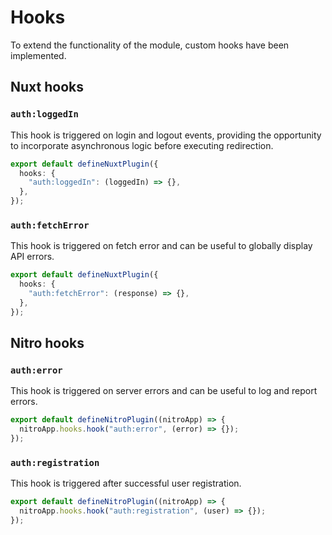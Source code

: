 # Hooks

To extend the functionality of the module, custom hooks have been implemented.

## Nuxt hooks

### `auth:loggedIn`

This hook is triggered on login and logout events, providing the opportunity to incorporate asynchronous logic before executing redirection.

```ts
export default defineNuxtPlugin({
  hooks: {
    "auth:loggedIn": (loggedIn) => {},
  },
});
```

### `auth:fetchError`

This hook is triggered on fetch error and can be useful to globally display API errors.

```ts
export default defineNuxtPlugin({
  hooks: {
    "auth:fetchError": (response) => {},
  },
});
```

## Nitro hooks

### `auth:error`

This hook is triggered on server errors and can be useful to log and report errors.

```ts
export default defineNitroPlugin((nitroApp) => {
  nitroApp.hooks.hook("auth:error", (error) => {});
});
```

### `auth:registration`

This hook is triggered after successful user registration.

```ts
export default defineNitroPlugin((nitroApp) => {
  nitroApp.hooks.hook("auth:registration", (user) => {});
});
```
